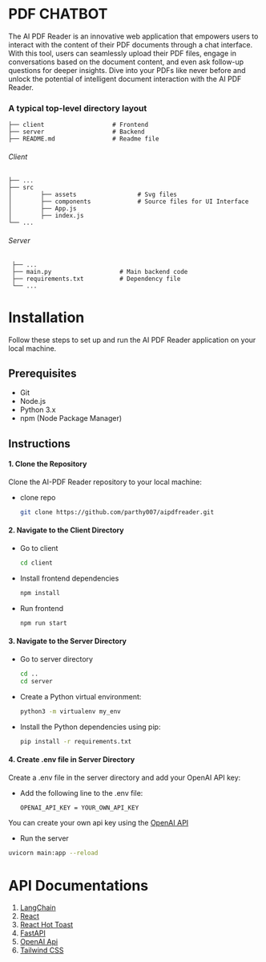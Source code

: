 # PDF CHATBOT

The AI PDF Reader is an innovative web application that empowers users to interact with the content of their PDF documents through a chat interface. With this tool, users can seamlessly upload their PDF files, engage in conversations based on the document content, and even ask follow-up questions for deeper insights. Dive into your PDFs like never before and unlock the potential of intelligent document interaction with the AI PDF Reader.

### A typical top-level directory layout

    ├── client                   # Frontend
    ├── server                   # Backend
    ├── README.md                # Readme file

###### Client

    ├── ...
    ├── src
    │        ├── assets                 # Svg files
    │        ├── components             # Source files for UI Interface
    │        ├── App.js
    │        ├── index.js
    └── ...

###### Server

     ├── ...
     ├── main.py                   # Main backend code
     ├── requirements.txt          # Dependency file
     └── ...

# Installation

Follow these steps to set up and run the AI PDF Reader application on your local machine.

## Prerequisites

- Git
- Node.js
- Python 3.x
- npm (Node Package Manager)

## Instructions

#### 1. Clone the Repository

Clone the AI-PDF Reader repository to your local machine:

- clone repo
  ```sh
  git clone https://github.com/parthy007/aipdfreader.git
  ```

#### 2. Navigate to the Client Directory

- Go to client
  ```sh
  cd client
  ```
- Install frontend dependencies
  ```sh
  npm install
  ```
- Run frontend
  ```sh
  npm run start
  ```

#### 3. Navigate to the Server Directory

- Go to server directory
  ```sh
  cd ..
  cd server
  ```
- Create a Python virtual environment:
  ```sh
  python3 -m virtualenv my_env
  ```
- Install the Python dependencies using pip:
  ```sh
  pip install -r requirements.txt
  ```

#### 4. Create .env file in Server Directory
Create a .env file in the server directory and add your OpenAI API key:

- Add the following line to the .env file:
  ```sh
  OPENAI_API_KEY = YOUR_OWN_API_KEY
  ```

You can create your own api key using the [OpenAI API](https://openai.com/blog/openai-api "OpenAI API")

- Run the server

```sh
uvicorn main:app --reload
```

# API Documentations

1. [LangChain](https://python.langchain.com/docs/get_started/introduction "LangChain")
2. [React](https://legacy.reactjs.org/docs/getting-started.html "React")
3. [React Hot Toast](https://react-hot-toast.com/docs "React Hot Toast")
4. [FastAPI](https://fastapi.tiangolo.com "FastAPI")
5. [OpenAI Api](https://platform.openai.com/docs/introduction "OpenAI Api")
6. [Tailwind CSS](https://tailwindcss.com/docs/installation "Tailwind CSS")
